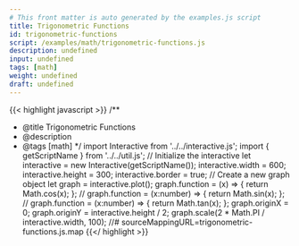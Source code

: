 ```yaml
---
# This front matter is auto generated by the examples.js script
title: Trigonometric Functions
id: trigonometric-functions
script: /examples/math/trigonometric-functions.js
description: undefined
input: undefined
tags: [math]
weight: undefined
draft: undefined
---
```


{{< highlight javascript >}}
/**
* @title Trigonometric Functions
* @description
* @tags [math]
*/
import Interactive from '../../interactive.js';
import { getScriptName } from '../../util.js';
// Initialize the interactive
let interactive = new Interactive(getScriptName());
interactive.width = 600;
interactive.height = 300;
interactive.border = true;
// Create a new graph object
let graph = interactive.plot();
graph.function = (x) => { return Math.cos(x); };
// graph.function = (x:number) => { return Math.sin(x); };
// graph.function = (x:number) => { return Math.tan(x); };
graph.originX = 0;
graph.originY = interactive.height / 2;
graph.scale(2 * Math.PI / interactive.width, 100);
//# sourceMappingURL=trigonometric-functions.js.map
{{</ highlight >}}

